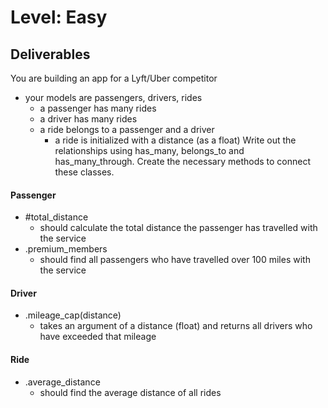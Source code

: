 # Level: Easy

## Deliverables
You are building an app for a Lyft/Uber competitor
- your models are passengers, drivers, rides
  - a passenger has many rides
  - a driver has many rides
  - a ride belongs to a passenger and a driver
    - a ride is initialized with a distance (as a float)
Write out the relationships using has_many, belongs_to and has_many_through. Create the necessary methods to connect these classes.

#### Passenger
<!-- - #drivers
  - returns all drivers a passenger has ridden with -->
<!-- - #rides
  - returns all rides a passenger has been on -->
<!-- - .all
  - returns an array of all passengers -->
- #total_distance
  - should calculate the total distance the passenger has travelled with the service
- .premium_members
  - should find all passengers who have travelled over 100 miles with the service

#### Driver
<!-- - #passengers
  - returns all passengers a driver has had -->
<!-- - #rides
  - returns all rides a driver has made -->
<!-- - .all
  - returns an array of all drivers -->
- .mileage_cap(distance)
  - takes an argument of a distance (float) and returns all drivers who have exceeded that mileage

#### Ride
<!-- - #passenger
  - returns the passenger object for that ride
- #driver
  - returns the driver object for that ride -->
- .average_distance
  - should find the average distance of all rides
